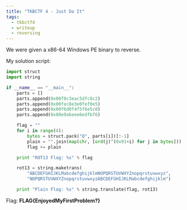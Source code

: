 ```yaml
---
title: "TKBCTF 4 - Just Do It"
tags:
  - tkbctf4
  - writeup
  - reversing
---
```


We were given a x86-64 Windows PE binary to reverse.

My solution script:

```python
import struct
import string

if __name__ == "__main__":
    parts = []
    parts.append(0x00f0c3eac5dfc8c2)
    parts.append(0x00fec8e3e0fef0e5)
    parts.append(0x00f6d0f4f5f6e5c0)
    parts.append(0x00e9abeee6edfbf6)

    flag = ""
    for i in range(4):
        bytes = struct.pack("Q", parts[i])[:-1]
        plain = "".join(map(chr, [ord(j)^(0x91+i) for j in bytes]))
        flag += plain

    print "ROT13 Flag: %s" % flag

    rot13 = string.maketrans(
        "ABCDEFGHIJKLMabcdefghijklmNOPQRSTUVWXYZnopqrstuvwxyz",
        "NOPQRSTUVWXYZnopqrstuvwxyzABCDEFGHIJKLMabcdefghijklm")

    print "Plain Flag: %s" % string.translate(flag, rot13)
```

Flag: **FLAG{EnjoyedMyFirstProblem?}**
